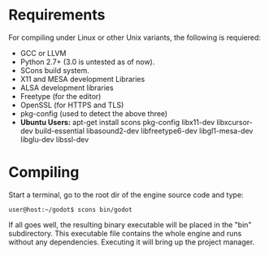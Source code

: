 # Requirements

For compiling under Linux or other Unix variants, the following is requiered:

*  GCC or LLVM 
*  Python 2.7+ (3.0 is untested as of now).
*  SCons build system.
*  X11 and MESA development Libraries
*  ALSA development libraries
*  Freetype (for the editor)
*  OpenSSL (for HTTPS and TLS)
*  pkg-config (used to detect the above three)
*  **Ubuntu Users:** apt-get install scons pkg-config libx11-dev libxcursor-dev build-essential libasound2-dev libfreetype6-dev libgl1-mesa-dev libglu-dev libssl-dev

# Compiling

Start a terminal, go to the root dir of the engine source code and type:
```
user@host:~/godot$ scons bin/godot
```

If all goes well, the resulting binary executable will be placed in the "bin" subdirectory. This executable file contains the whole engine and runs without any dependencies. Executing it will bring up the project manager.
